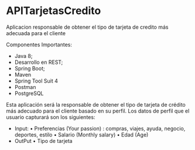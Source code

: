 # APITarjetasCredito
Aplicacion responsable de obtener el tipo de tarjeta de credito más adecuada para el cliente


Componentes Importantes:
- Java 8;
- Desarrollo en REST;
- Spring Boot;
- Maven
- Spring Tool Suit 4
- Postman
- PostgreSQL

Esta aplicación será la responsable de obtener el tipo de tarjeta de crédito más adecuado para el cliente basado en su perfil. Los datos de perfil que el usuario capturará son los siguientes:

* Input:
  • Preferencias (Your passion) : compras, viajes, ayuda, negocio, deportes, estilo
  • Salario (Monthly salary)
  • Edad (Age)
* OutPut
  • Tipo de tarjeta

